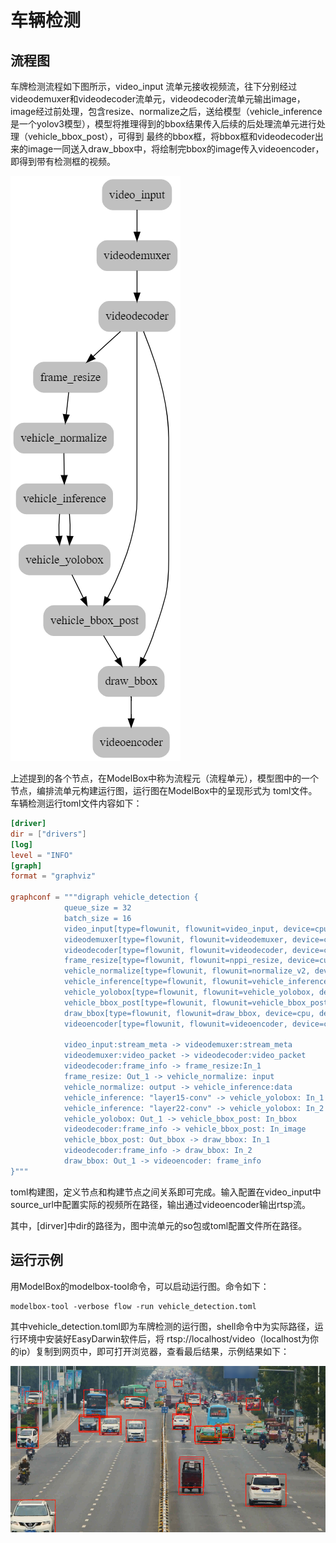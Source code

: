 # 车辆检测

## 流程图

车牌检测流程如下图所示，video_input 流单元接收视频流，往下分别经过 videodemuxer和videodecoder流单元，videodecoder流单元输出image，image经过前处理，包含resize、normalize之后，送给模型（vehicle_inference是一个yolov3模型），模型将推理得到的bbox结果传入后续的后处理流单元进行处理（vehicle_bbox_post），可得到 最终的bbox框，将bbox框和videodecoder出来的image一同送入draw_bbox中，将绘制完bbox的image传入videoencoder，即得到带有检测框的视频。

![car-detect](../assets/images/figure/solution/car-detect-uml.png)

上述提到的各个节点，在ModelBox中称为流程元（流程单元），模型图中的一个节点，编排流单元构建运行图，运行图在ModelBox中的呈现形式为 toml文件。车辆检测运行toml文件内容如下：

```toml
[driver]
dir = ["drivers"]
[log]
level = "INFO"
[graph]
format = "graphviz"

graphconf = """digraph vehicle_detection {
            queue_size = 32
            batch_size = 16
            video_input[type=flowunit, flowunit=video_input, device=cpu, deviceid=0, source_url="test_video_vehicle.mp4"]                 
            videodemuxer[type=flowunit, flowunit=videodemuxer, device=cpu, deviceid=0]
            videodecoder[type=flowunit, flowunit=videodecoder, device=cuda, deviceid=0, pix_fmt=rgb]
            frame_resize[type=flowunit, flowunit=nppi_resize, device=cuda, deviceid=0, width=800, height=480]
            vehicle_normalize[type=flowunit, flowunit=normalize_v2, device=cuda, deviceid=0, output_layout="CHW", output_dtype="MODELBOX_FLOAT", mean="0,0,0", std="0.003921568627451,0.003921568627451,0.003921568627451"]
            vehicle_inference[type=flowunit, flowunit=vehicle_inference, device=cuda, deviceid=0]
            vehicle_yolobox[type=flowunit, flowunit=vehicle_yolobox, device=cpu, deviceid=0]
            vehicle_bbox_post[type=flowunit, flowunit=vehicle_bbox_post, device=cpu, deviceid=0]
            draw_bbox[type=flowunit, flowunit=draw_bbox, device=cpu, deviceid=0]
            videoencoder[type=flowunit, flowunit=videoencoder, device=cpu, deviceid=0, default_dest_url="rtsp://localhost/video", encoder="mpeg4"]
            
            video_input:stream_meta -> videodemuxer:stream_meta
            videodemuxer:video_packet -> videodecoder:video_packet
            videodecoder:frame_info -> frame_resize:In_1
            frame_resize: Out_1 -> vehicle_normalize: input
            vehicle_normalize: output -> vehicle_inference:data
            vehicle_inference: "layer15-conv" -> vehicle_yolobox: In_1
            vehicle_inference: "layer22-conv" -> vehicle_yolobox: In_2
            vehicle_yolobox: Out_1 -> vehicle_bbox_post: In_bbox
            videodecoder:frame_info -> vehicle_bbox_post: In_image
            vehicle_bbox_post: Out_bbox -> draw_bbox: In_1
            videodecoder:frame_info -> draw_bbox: In_2
            draw_bbox: Out_1 -> videoencoder: frame_info
}"""
```

toml构建图，定义节点和构建节点之间关系即可完成。输入配置在video_input中source_url中配置实际的视频所在路径，输出通过videoencoder输出rtsp流。

其中，[dirver]中dir的路径为，图中流单元的so包或toml配置文件所在路径。

## 运行示例

用ModelBox的modelbox-tool命令，可以启动运行图。命令如下：

```shell
modelbox-tool -verbose flow -run vehicle_detection.toml
```

其中vehicle_detection.toml即为车牌检测的运行图，shell命令中为实际路径，运行环境中安装好EasyDarwin软件后，将 rtsp://localhost/video（localhost为你的ip）复制到网页中，即可打开浏览器，查看最后结果，示例结果如下：

![车牌检测结果](../assets/images/figure/solution/car-detect-result.png)

